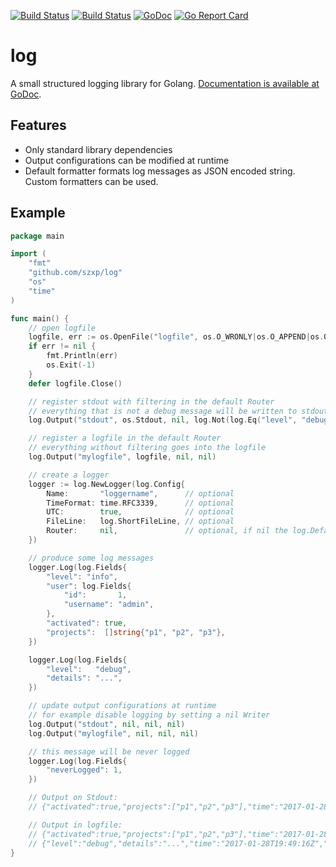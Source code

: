 
[![Build Status](https://travis-ci.org/szxp/log.svg?branch=master)](https://travis-ci.org/szxp/log)
[![Build Status](https://ci.appveyor.com/api/projects/status/github/szxp/log?branch=master&svg=true)](https://ci.appveyor.com/project/szxp/log)
[![GoDoc](https://godoc.org/github.com/szxp/log?status.svg)](https://godoc.org/github.com/szxp/log)
[![Go Report Card](https://goreportcard.com/badge/github.com/szxp/log)](https://goreportcard.com/report/github.com/szxp/log)

# log
A small structured logging library for Golang.
[Documentation is available at GoDoc](https://godoc.org/github.com/szxp/log).

## Features
* Only standard library dependencies
* Output configurations can be modified at runtime
* Default formatter formats log messages as JSON encoded string. Custom formatters can be used. 

## Example
```go
package main

import (
	"fmt"
	"github.com/szxp/log"
	"os"
	"time"
)

func main() {
	// open logfile
	logfile, err := os.OpenFile("logfile", os.O_WRONLY|os.O_APPEND|os.O_CREATE, 0777)
	if err != nil {
		fmt.Println(err)
		os.Exit(-1)
	}
	defer logfile.Close()

	// register stdout with filtering in the default Router
	// everything that is not a debug message will be written to stdout
	log.Output("stdout", os.Stdout, nil, log.Not(log.Eq("level", "debug")))

	// register a logfile in the default Router
	// everything without filtering goes into the logfile
	log.Output("mylogfile", logfile, nil, nil)

	// create a logger
	logger := log.NewLogger(log.Config{
		Name:       "loggername",      // optional
		TimeFormat: time.RFC3339,      // optional
		UTC:        true,              // optional
		FileLine:   log.ShortFileLine, // optional
		Router:     nil,               // optional, if nil the log.DefaultRouter will be used
	})

	// produce some log messages
	logger.Log(log.Fields{
		"level": "info",
		"user": log.Fields{
			"id":       1,
			"username": "admin",
		},
		"activated": true,
		"projects":  []string{"p1", "p2", "p3"},
	})

	logger.Log(log.Fields{
		"level":   "debug",
		"details": "...",
	})

	// update output configurations at runtime
	// for example disable logging by setting a nil Writer
	log.Output("stdout", nil, nil, nil)
	log.Output("mylogfile", nil, nil, nil)

	// this message will be never logged
	logger.Log(log.Fields{
		"neverLogged": 1,
	})

	// Output on Stdout:
	// {"activated":true,"projects":["p1","p2","p3"],"time":"2017-01-28T19:48:38Z","logger":"loggername","file":"example.go:45","level":"info","user":{"id":1,"username":"admin"}}

	// Output in logfile:
	// {"activated":true,"projects":["p1","p2","p3"],"time":"2017-01-28T19:49:16Z","logger":"loggername","file":"example.go:45","level":"info","user":{"id":1,"username":"admin"}}
	// {"level":"debug","details":"...","time":"2017-01-28T19:49:16Z","logger":"loggername","file":"example.go:50"}
}
```

